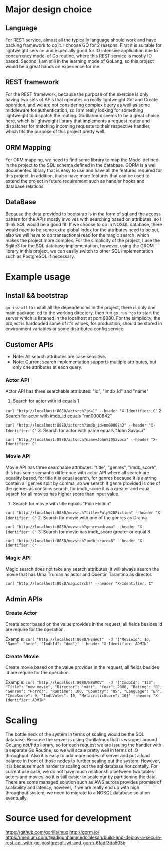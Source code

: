 # Major design choice
## Language
For REST service, almost all the typically language should work and have backing
framework to do it. I choose GO for 2 reasons. First it is suitable for lightweight
service and especially good for IO intensive application due to concurrency model of Go routine,
where this REST service is mostly IO based. Second, I am still in the learning mode
of GoLang, so this project would be a great hands on experience for me.
## REST framework
For the REST framework, because the purpose of the exercise is only having two sets
of APIs that operates on really lightweight Get and Create operation, and we are
not considering complex query as well as some middleware for authentication, so I am really looking for something lightweight to dispatch the routing. Gorilla/mux seems to be a great choice here, which is lightweight library that implements a request router and dispatcher for matching incoming requests to their respective handler, which fits the purpose of this project pretty well.
## ORM Mapping
For ORM mapping, we need to find some library to map the Model defined in the project to the SQL schema defined in the database. GORM is a well documented library that is easy to use and have all the features required for this project. In addition, it also have more features that can be used to extend the project in future requirement such as handler hooks and database relations.

## DataBase
Because the data provided to bootstrap is in the form of sql and the access pattern for the APIs mostly involves with searching based on attributes, so I think SQL would be a good fit. If we choose to do in NOSQL database, there would need to be some extra global index for the attributes need to be set, also we will have to do transactional read for the magic search, which makes the project more complex. For the simplicity of the project, I use the Sqlite3 for the SQL database implementation, however, using the GROM library in this project, we can easily switch to other SQL implementation such as PostgreSQL if necessary.  


# Example usage
## Install && bootstrap
`go install`  to install all the dependencies in the project, there is only one main package.
cd to the working directory, then run `go run *go` to start the server which is listened in the localhost at port 8080. For the simplicity, the project is hardcoded some of it's values, for production, should be stored in environment variables or some distributed config service.

## Customer APIs
* Note: All search attributes are case sensitive.
* Note: Current search implementation supports multiple attributes, but only one attributes at each query.
### Actor API
Actor API has three searchable attributes: "id", "imdb_id" and "name"
1. Search for actor with id equals 1

  `curl "http://localhost:8080/actsrch?id=1" --header "X-Identifier: C"`
2. Search for actor with imdb_id equals "nm0000842"

  `curl "http://localhost:8080/actsrch?imdb_id=nm0000842" --header "X-Identifier: C"`
3. Search for actor with name equals "John Savoca"

  `curl "http://localhost:8080/actsrch?name=John%20Savoca" --header "X-Identifier: C"`
### Movie API
Movie API has three searchable attributes: "title", "genres", "imdb_score", this has some semantic difference with actor API where all search are equality based, for title it is equal search, for genres because it is a string contain all genres split by comma, so we search if genre provided is one of the genres as contains search, for imdb_score it is a greater and equal search for all movies has higher score than input value.
1. Search for movie with title equals "Pulp Fiction"

  `curl "http://localhost:8080/movsrch?title=Pulp%20Fiction" --header "X-Identifier: C"`
2. Search for movie with one of the genres as Drama

  `curl "http://localhost:8080/movsrch?genres=drama" --header "X-Identifier: C"`
3. Search for movie has imdb_score greater or equal 8

  `curl "http://localhost:8080/movsrch?imdb_score=8" --header "X-Identifier: C"`
### Magic API
Magic search does not take any search attributes, it will always search
the movie that has Uma Truman as actor and Quentin Tarantino as director.

  `curl "http://localhost:8080/magicsrch?" --header "X-Identifier: C"`

## Admin APIs
### Create Actor
Create actor based on the value provides in the request, all fields besides id are require for the operation.

Example:
  `curl "http://localhost:8080/NEWACT"  -d '{"MovieId": 10, "Name": "here", "ImdbId": "ddd"}' --header "X-Identifier: ADMIN"`

### Create Movie
Create movie based on the value provides in the request, all fields besides id are require for the operation.

Example:
  `curl "http://localhost:8080/NEWMOV"  -d '{"ImdbId": "123", "Title": "new movie", "Director": "matt", "Year": 2000, "Rating": "R", "Genres": "Horror", "Runtime": 100, "Country": "US", "Language": "En", "ImdbScore": 9, "ImdbVotes": 10, "MetacriticScore": 10}' --header "X-Identifier: ADMIN"`


# Scaling
The bottle neck of the system in terms of scaling would be the SQL database. Because the server is using Gorilla/mux that is wrapper around GoLang net/http library, so for each request we are issuing the handler with a separate Go Routine, so we will scale pretty well in terms of IO throughput. Also it is easy to add more nodes of server and put a load balance in front of those nodes to further scaling out the system. However, it is because much harder to scaling out the sql database horizontally. For current use case, we do not have much relationship between two tables actors and movies, so it is still easier to scale our by partitioning the data. There are some managed solution such as AWS aurora provides promise of scalability and latency, however, if we are really end up with high throughput system, we need to migrate to a NOSQL database solution eventually.

# Source used for development
https://github.com/gorilla/mux
http://gorm.io/
https://medium.com/@adigunhammedolalekan/build-and-deploy-a-secure-rest-api-with-go-postgresql-jwt-and-gorm-6fadf3da505b
